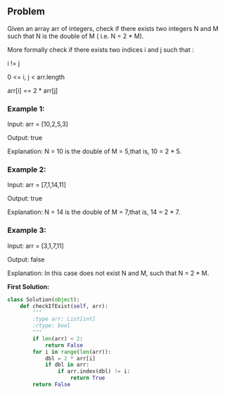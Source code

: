 ## Problem

Given an array arr of integers, check if there exists two integers N and M such that N is the double of M ( i.e. N = 2 * M).

More formally check if there exists two indices i and j such that :

i != j

0 <= i, j < arr.length

arr[i] == 2 * arr[j]
 

### Example 1:

Input: arr = [10,2,5,3]

Output: true

Explanation: N = 10 is the double of M = 5,that is, 10 = 2 * 5.

### Example 2:


Input: arr = [7,1,14,11]

Output: true

Explanation: N = 14 is the double of M = 7,that is, 14 = 2 * 7.

### Example 3:

Input: arr = [3,1,7,11]

Output: false

Explanation: In this case does not exist N and M, such that N = 2 * M.

**First Solution:**
```python
class Solution(object):
    def checkIfExist(self, arr):
        """
        :type arr: List[int]
        :rtype: bool
        """
        if len(arr) < 2:
            return False
        for i in range(len(arr)):
            dbl = 2 * arr[i]
            if dbl in arr:
                if arr.index(dbl) != i:
                    return True
        return False
```